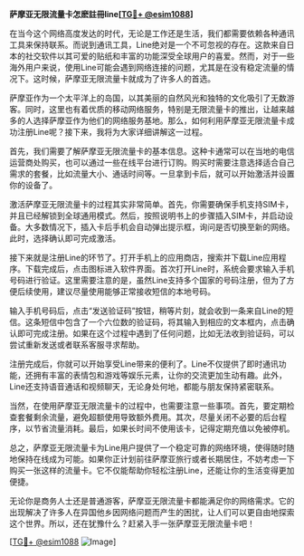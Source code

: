**萨摩亚无限流量卡怎麽註冊line[[TG💪+ @esim1088](https://t.me/s/esim1088)]**

在当今这个网络高度发达的时代，无论是工作还是生活，我们都需要依赖各种通讯工具来保持联系。而说到通讯工具，Line绝对是一个不可忽视的存在。这款来自日本的社交软件以其可爱的贴纸和丰富的功能深受全球用户的喜爱。然而，对于一些海外用户来说，使用Line可能会遇到网络连接的问题，尤其是在没有稳定流量的情况下。这时候，萨摩亚无限流量卡就成为了许多人的首选。

萨摩亚作为一个太平洋上的岛国，以其美丽的自然风光和独特的文化吸引了无数游客。同时，这里也有着优质的移动网络服务，特别是无限流量卡的推出，让越来越多的人选择萨摩亚作为他们的网络服务基地。那么，如何利用萨摩亚无限流量卡成功注册Line呢？接下来，我将为大家详细讲解这一过程。

首先，我们需要了解萨摩亚无限流量卡的基本信息。这种卡通常可以在当地的电信运营商处购买，也可以通过一些在线平台进行订购。购买时需要注意选择适合自己需求的套餐，比如流量大小、通话时间等。一旦拿到卡后，就可以开始激活并设置你的设备了。

激活萨摩亚无限流量卡的过程其实非常简单。首先，你需要确保手机支持SIM卡，并且已经解锁到全球通用模式。然后，按照说明书上的步骤插入SIM卡，并启动设备。大多数情况下，插入卡后手机会自动弹出提示框，询问是否切换至新的网络。此时，选择确认即可完成激活。

接下来就是注册Line的环节了。打开手机上的应用商店，搜索并下载Line应用程序。下载完成后，点击图标进入软件界面。首次打开Line时，系统会要求输入手机号码进行验证。这里需要注意的是，虽然Line支持多个国家的号码注册，但为了方便后续使用，建议尽量使用能够正常接收短信的本地号码。

输入手机号码后，点击“发送验证码”按钮，稍等片刻，就会收到一条来自Line的短信。这条短信中包含了一个六位数的验证码，将其输入到相应的文本框内，点击确认即可完成注册。如果在这个过程中遇到了任何问题，比如无法收到验证码，可以尝试重新发送或者联系客服寻求帮助。

注册完成后，你就可以开始享受Line带来的便利了。Line不仅提供了即时通讯功能，还拥有丰富的表情包和游戏等娱乐元素，让你的交流更加生动有趣。此外，Line还支持语音通话和视频聊天，无论身处何地，都能与朋友保持紧密联系。

当然，在使用萨摩亚无限流量卡的过程中，也需要注意一些事项。首先，要定期检查套餐剩余流量，避免超额使用导致额外费用。其次，尽量关闭不必要的后台程序，以节省流量消耗。最后，如果长时间不使用该卡，记得定期充值以免被停机。

总之，萨摩亚无限流量卡为Line用户提供了一个稳定可靠的网络环境，使得随时随地保持在线成为可能。如果你正计划前往萨摩亚旅行或者长期居住，不妨考虑一下购买一张这样的流量卡。它不仅能帮助你轻松注册Line，还能让你的生活变得更加便捷。

无论你是商务人士还是普通游客，萨摩亚无限流量卡都能满足你的网络需求。它的出现解决了许多人在异国他乡因网络问题而产生的困扰，让人们可以更自由地探索这个世界。所以，还在犹豫什么？赶紧入手一张萨摩亚无限流量卡吧！

[[TG💪+ @esim1088](https://t.me/s/esim1088) ![Image](https://i.postimg.cc/4NQfJmqS/Snipaste-2025-05-13-00-14-12.png)]